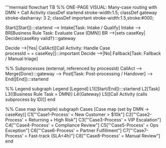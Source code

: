 '''mermaid
flowchart TB
  %% ONE-PAGE VISUAL: Many-case routing with DMN + Call Activity
  classDef startend stroke-width:1.5;
  classDef gateway stroke-dasharray: 3 2;
  classDef important stroke-width:1.5,stroke:#000;

  Start([Start]):::startend --> Intake[Task: Intake / Qualify]
  Intake --> BR[Business Rule Task: Evaluate Case (DMN)]
  BR -->|sets caseKey| Decide{caseKey valid?}:::gateway

  Decide -->|Yes| CallAct[[Call Activity: Handle Case<br/>processId = = caseKey]]:::important
  Decide -->|No| Fallback[Task: Fallback / Manual triage]

  %% Subprocesses (external, referenced by processId)
  CallAct --> Merge{Done}:::gateway --> Post[Task: Post-processing / Handover] --> End([End]):::startend

  %% Legend
  subgraph Legend [Legend]
    L1([Start/End]):::startend
    L2[Task]
    L3((Business Rule Task = DMN)]
    L4{Gateway}
    L5[[Call Activity (calls subprocess by ID)]]
  end

  %% Case map (example)
  subgraph Cases [Case map (set by DMN → caseKey)]
    C1["'Case1-Process' = New Customer > $10k"]
    C2["'Case2-Process' = Returning + High Risk"]
    C3["'Case3-Process' = VIP Escalation"]
    C4["'Case4-Process' = Compliance Review"]
    C5["'Case5-Process' = Ops Exception"]
    C6["'Case6-Process' = Partner Fulfillment"]
    C7["'Case7-Process' = Fast-track (SLA<4h)"]
    C8["'Case8-Process' = Manual Review"]
  end
